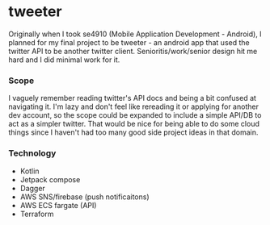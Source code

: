 # tweeter

Originally when I took se4910 (Mobile Application Development - Android), I planned for my final project to be tweeter - an android app that used the twitter API to be another twitter client. Senioritis/work/senior design hit me hard and I did minimal work for it.

### Scope

I vaguely remember reading twitter's API docs and being a bit confused at navigating it. I'm lazy and don't feel like rereading it or applying for another dev account, so the scope could be expanded to include a simple API/DB to act as a simpler twitter. That would be nice for being able to do some cloud things since I haven't had too many good side project ideas in that domain.  

### Technology

* Kotlin
* Jetpack compose
* Dagger
* AWS SNS/firebase (push notificaitons)
* AWS ECS fargate (API)
* Terraform
